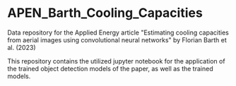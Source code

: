 # APEN_Barth_Cooling_Capacities
Data repository for the Applied Energy article "Estimating cooling capacities from aerial images using convolutional neural networks" by Florian Barth et al. (2023)

This repository contains the utilized jupyter notebook for the application of the trained object detection models of the paper, as well as the trained models.
